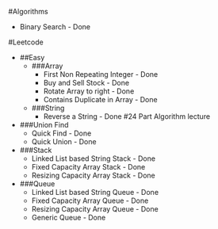 #Algorithms
- Binary Search - Done

#Leetcode
  - ##Easy
    - ###Array
        - First Non Repeating Integer - Done
        - Buy and Sell Stock - Done
        - Rotate Array to right - Done
        - Contains Duplicate in Array - Done
    - ###String
        - Reverse a String - Done
#24 Part Algorithm lecture
- ###Union Find
  - Quick Find - Done
  - Quick Union - Done
- ###Stack
  - Linked List based String Stack - Done
  - Fixed Capacity Array Stack - Done  
  - Resizing Capacity Array Stack - Done
- ###Queue
  - Linked List based String Queue - Done
  - Fixed Capacity Array Queue - Done
  - Resizing Capacity Array Queue - Done
  - Generic Queue - Done